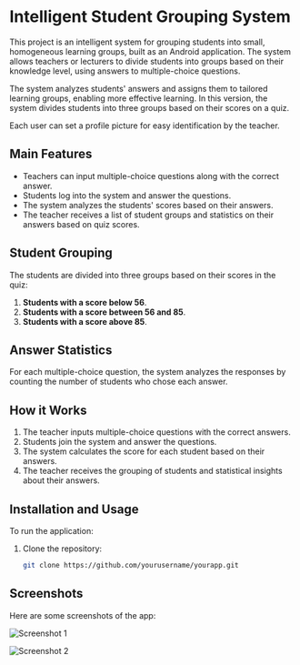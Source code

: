 # Intelligent Student Grouping System

This project is an intelligent system for grouping students into small, homogeneous learning groups, built as an Android application. The system allows teachers or lecturers to divide students into groups based on their knowledge level, using answers to multiple-choice questions.

The system analyzes students' answers and assigns them to tailored learning groups, enabling more effective learning. In this version, the system divides students into three groups based on their scores on a quiz.

Each user can set a profile picture for easy identification by the teacher.

## Main Features
- Teachers can input multiple-choice questions along with the correct answer.
- Students log into the system and answer the questions.
- The system analyzes the students' scores based on their answers.
- The teacher receives a list of student groups and statistics on their answers based on quiz scores.

## Student Grouping
The students are divided into three groups based on their scores in the quiz:
1. **Students with a score below 56**.
2. **Students with a score between 56 and 85**.
3. **Students with a score above 85**.

## Answer Statistics
For each multiple-choice question, the system analyzes the responses by counting the number of students who chose each answer.

## How it Works
1. The teacher inputs multiple-choice questions with the correct answers.
2. Students join the system and answer the questions.
3. The system calculates the score for each student based on their answers.
4. The teacher receives the grouping of students and statistical insights about their answers.

## Installation and Usage
To run the application:

1. Clone the repository:
   ```bash
   git clone https://github.com/yourusername/yourapp.git

## Screenshots
Here are some screenshots of the app:

![Screenshot 1](assets/screenshots/screens-1.png)

![Screenshot 2](assets/screenshots/screens-2.png)